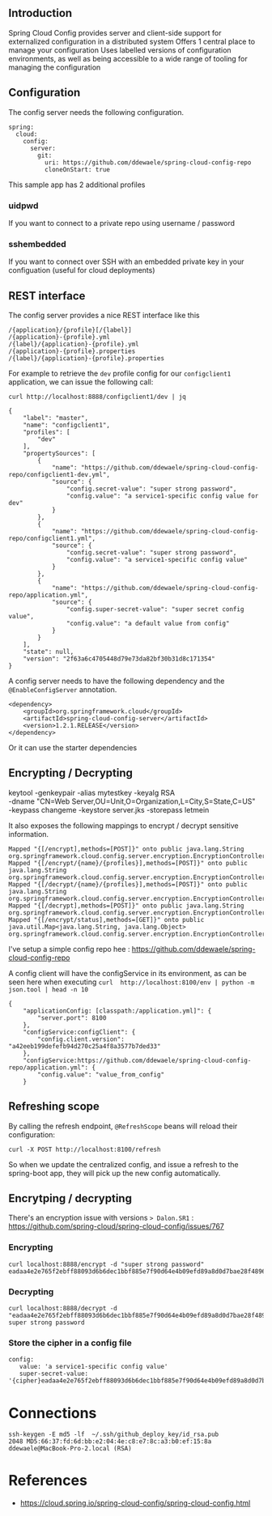 ## Introduction

Spring Cloud Config provides server and client-side support for externalized configuration in a distributed system
Offers 1 central place to manage your configuration
Uses labelled versions of configuration environments, as well as being accessible to a wide range of tooling for managing the configuration

## Configuration

The config server needs the following configuration.

```
spring:
  cloud:
    config:
      server:
        git:
          uri: https://github.com/ddewaele/spring-cloud-config-repo
          cloneOnStart: true
```

This sample app has 2 additional profiles

### uidpwd

If you want to connect to a private repo using username / password

### sshembedded

If you want to connect over SSH with an embedded private key in your configuation (useful for cloud deployments)

## REST interface

The config server provides a nice REST interface like this

```
/{application}/{profile}[/{label}]
/{application}-{profile}.yml
/{label}/{application}-{profile}.yml
/{application}-{profile}.properties
/{label}/{application}-{profile}.properties
```

For example to retrieve the `dev` profile config for our `configclient1` application, we can issue the following call:

```
curl http://localhost:8888/configclient1/dev | jq

{
    "label": "master",
    "name": "configclient1",
    "profiles": [
        "dev"
    ],
    "propertySources": [
        {
            "name": "https://github.com/ddewaele/spring-cloud-config-repo/configclient1-dev.yml",
            "source": {
                "config.secret-value": "super strong password",
                "config.value": "a service1-specific config value for dev"
            }
        },
        {
            "name": "https://github.com/ddewaele/spring-cloud-config-repo/configclient1.yml",
            "source": {
                "config.secret-value": "super strong password",
                "config.value": "a service1-specific config value"
            }
        },
        {
            "name": "https://github.com/ddewaele/spring-cloud-config-repo/application.yml",
            "source": {
                "config.super-secret-value": "super secret config value",
                "config.value": "a default value from config"
            }
        }
    ],
    "state": null,
    "version": "2f63a6c4705448d79e73da82bf30b31d8c171354"
}
```

A config server needs to have the following dependency and the `@EnableConfigServer` annotation.

```
<dependency>
    <groupId>org.springframework.cloud</groupId>
    <artifactId>spring-cloud-config-server</artifactId>
    <version>1.2.1.RELEASE</version>
</dependency>
```

Or it can use the starter dependencies


	
## Encrypting / Decrypting

keytool -genkeypair -alias mytestkey -keyalg RSA \
  -dname "CN=Web Server,OU=Unit,O=Organization,L=City,S=State,C=US" \
  -keypass changeme -keystore server.jks -storepass letmein

It also exposes the following mappings to encrypt / decrypt sensitive information.			

```
Mapped "{[/encrypt],methods=[POST]}" onto public java.lang.String org.springframework.cloud.config.server.encryption.EncryptionController.encrypt(java.lang.String,org.springframework.http.MediaType)
Mapped "{[/encrypt/{name}/{profiles}],methods=[POST]}" onto public java.lang.String org.springframework.cloud.config.server.encryption.EncryptionController.encrypt(java.lang.String,java.lang.String,java.lang.String,org.springframework.http.MediaType)
Mapped "{[/decrypt/{name}/{profiles}],methods=[POST]}" onto public java.lang.String org.springframework.cloud.config.server.encryption.EncryptionController.decrypt(java.lang.String,java.lang.String,java.lang.String,org.springframework.http.MediaType)
Mapped "{[/decrypt],methods=[POST]}" onto public java.lang.String org.springframework.cloud.config.server.encryption.EncryptionController.decrypt(java.lang.String,org.springframework.http.MediaType)
Mapped "{[/encrypt/status],methods=[GET]}" onto public java.util.Map<java.lang.String, java.lang.Object> org.springframework.cloud.config.server.encryption.EncryptionController.status()
```

I've setup a simple config repo hee : https://github.com/ddewaele/spring-cloud-config-repo


A config client will have the configService in its environment, as can be seen here when executing `curl  http://localhost:8100/env | python -m json.tool | head -n 10`

```
{
    "applicationConfig: [classpath:/application.yml]": {
        "server.port": 8100
    },
    "configService:configClient": {
        "config.client.version": "a42eeb199defefb94d270c25a4f8a3577b7ded33"
    },
    "configService:https://github.com/ddewaele/spring-cloud-config-repo/application.yml": {
        "config.value": "value_from_config"
    }
```

## Refreshing scope

By calling the refresh endpoint, `@RefreshScope` beans will reload their configuration:
```
curl -X POST http://localhost:8100/refresh
```

So when we update the centralized config, and issue a refresh to the spring-boot app, they will pick up the new config automatically.
 
 
## Encrytping / decrypting

There's an encryption issue with versions `> Dalon.SR1` : https://github.com/spring-cloud/spring-cloud-config/issues/767
 
### Encrypting

```
curl localhost:8888/encrypt -d "super strong password"
eadaa4e2e765f2ebff88093d6b6dec1bbf885e7f90d64e4b09efd89a8d0d7bae28f48968f6fb46845e1b07714a14ac4f 
```

### Decrypting

```
curl localhost:8888/decrypt -d "eadaa4e2e765f2ebff88093d6b6dec1bbf885e7f90d64e4b09efd89a8d0d7bae28f48968f6fb46845e1b07714a14ac4f" 
super strong password
```


### Store the cipher in a config file

```
config:
   value: 'a service1-specific config value'
   super-secret-value: '{cipher}eadaa4e2e765f2ebff88093d6b6dec1bbf885e7f90d64e4b09efd89a8d0d7bae28f48968f6fb46845e1b07714a14ac4f'
```
 
# Connections 

```
ssh-keygen -E md5 -lf  ~/.ssh/github_deploy_key/id_rsa.pub
2048 MD5:66:37:fd:6d:bb:e2:04:4e:c8:e7:8c:a3:b0:ef:15:8a ddewaele@MacBook-Pro-2.local (RSA)
```

# References

- https://cloud.spring.io/spring-cloud-config/spring-cloud-config.html